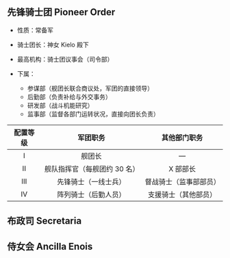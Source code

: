 ## 先锋骑士团 Pioneer Order ##

- 性质：常备军

- 骑士团长：神女 Kielo 殿下
- 最高机构：骑士团议事会（司令部）
- 下属：
  - 参谋部（舰团长联合商议处，军团的直接领导）
  - 后勤部（负责补给与外交事务）
  - 研发部（战斗机能研究）
  - 监事部（监督各部门运转状况，直接向团长负责）

| 配置等级 |       军团职务       |   其他部门职务    |
| :--: | :--------------: | :---------: |
|  I   |       舰团长        |      —      |
|  II  | 舰队指挥官（每舰团约 30 名） |    X 部部长    |
| III  |    先锋骑士（一线士兵）    | 督战骑士（监事部部员） |
|  IV  |    阵列骑士（后勤人员）    | 支援骑士（其他部员）  |

## 布政司 Secretaria ##

## 侍女会 Ancilla Enois ##



